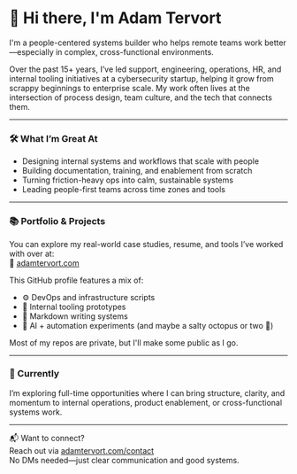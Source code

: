# 👋 Hi there, I'm Adam Tervort

I'm a people-centered systems builder who helps remote teams work better—especially in complex, cross-functional environments. 

Over the past 15+ years, I’ve led support, engineering, operations, HR, and internal tooling initiatives at a cybersecurity startup, helping it grow from scrappy beginnings to enterprise scale. My work often lives at the intersection of process design, team culture, and the tech that connects them.

---

### 🛠️ What I’m Great At

- Designing internal systems and workflows that scale with people
- Building documentation, training, and enablement from scratch
- Turning friction-heavy ops into calm, sustainable systems
- Leading people-first teams across time zones and tools

---

### 📚 Portfolio & Projects

You can explore my real-world case studies, resume, and tools I’ve worked with over at:  
🔗 [adamtervort.com](https://adamtervort.com)

This GitHub profile features a mix of:
- ⚙️ DevOps and infrastructure scripts  
- 🧰 Internal tooling prototypes  
- 📖 Markdown writing systems  
- 🤖 AI + automation experiments (and maybe a salty octopus or two 🐙)

Most of my repos are private, but I'll make some public as I go.

---

### 👀 Currently

I’m exploring full-time opportunities where I can bring structure, clarity, and momentum to internal operations, product enablement, or cross-functional systems work.

---

📬 Want to connect?  
Reach out via [adamtervort.com/contact](https://adamtervort.com/contact)  
No DMs needed—just clear communication and good systems.  
